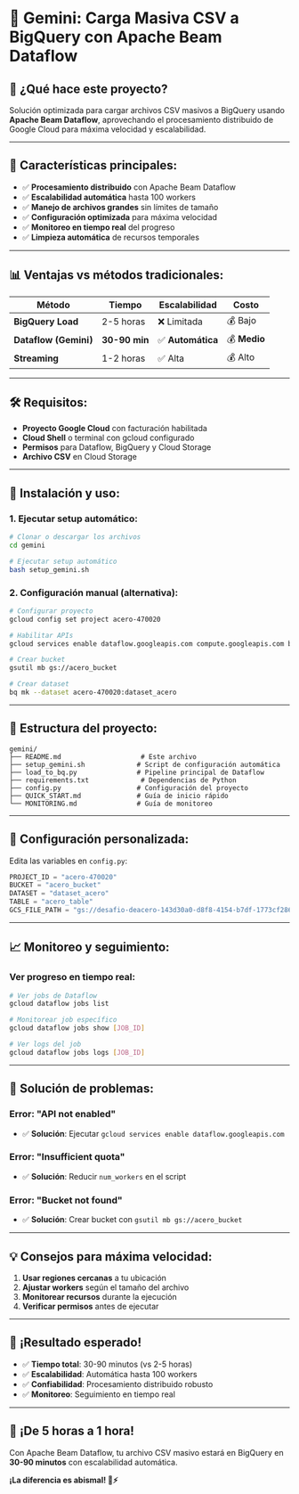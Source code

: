 # 🚀 Gemini: Carga Masiva CSV a BigQuery con Apache Beam Dataflow

## 🎯 **¿Qué hace este proyecto?**

Solución optimizada para cargar archivos CSV masivos a BigQuery usando **Apache Beam Dataflow**, aprovechando el procesamiento distribuido de Google Cloud para máxima velocidad y escalabilidad.

---

## 🚀 **Características principales:**

- ✅ **Procesamiento distribuido** con Apache Beam Dataflow
- ✅ **Escalabilidad automática** hasta 100 workers
- ✅ **Manejo de archivos grandes** sin límites de tamaño
- ✅ **Configuración optimizada** para máxima velocidad
- ✅ **Monitoreo en tiempo real** del progreso
- ✅ **Limpieza automática** de recursos temporales

---

## 📊 **Ventajas vs métodos tradicionales:**

| Método | Tiempo | Escalabilidad | Costo |
|--------|--------|----------------|-------|
| **BigQuery Load** | 2-5 horas | ❌ Limitada | 💰 Bajo |
| **Dataflow (Gemini)** | **30-90 min** | ✅ **Automática** | 💰 **Medio** |
| **Streaming** | 1-2 horas | ✅ Alta | 💰 Alto |

---

## 🛠️ **Requisitos:**

- **Proyecto Google Cloud** con facturación habilitada
- **Cloud Shell** o terminal con gcloud configurado
- **Permisos** para Dataflow, BigQuery y Cloud Storage
- **Archivo CSV** en Cloud Storage

---

## 🚀 **Instalación y uso:**

### **1. Ejecutar setup automático:**
```bash
# Clonar o descargar los archivos
cd gemini

# Ejecutar setup automático
bash setup_gemini.sh
```

### **2. Configuración manual (alternativa):**
```bash
# Configurar proyecto
gcloud config set project acero-470020

# Habilitar APIs
gcloud services enable dataflow.googleapis.com compute.googleapis.com bigquery.googleapis.com

# Crear bucket
gsutil mb gs://acero_bucket

# Crear dataset
bq mk --dataset acero-470020:dataset_acero
```

---

## 📁 **Estructura del proyecto:**

```
gemini/
├── README.md                    # Este archivo
├── setup_gemini.sh             # Script de configuración automática
├── load_to_bq.py               # Pipeline principal de Dataflow
├── requirements.txt             # Dependencias de Python
├── config.py                   # Configuración del proyecto
├── QUICK_START.md              # Guía de inicio rápido
└── MONITORING.md               # Guía de monitoreo
```

---

## 🔧 **Configuración personalizada:**

Edita las variables en `config.py`:

```python
PROJECT_ID = "acero-470020"
BUCKET = "acero_bucket"
DATASET = "dataset_acero"
TABLE = "acero_table"
GCS_FILE_PATH = "gs://desafio-deacero-143d30a0-d8f8-4154-b7df-1773cf286d32/cdo_challenge.csv.gz"
```

---

## 📈 **Monitoreo y seguimiento:**

### **Ver progreso en tiempo real:**
```bash
# Ver jobs de Dataflow
gcloud dataflow jobs list

# Monitorear job específico
gcloud dataflow jobs show [JOB_ID]

# Ver logs del job
gcloud dataflow jobs logs [JOB_ID]
```

---

## 🚨 **Solución de problemas:**

### **Error: "API not enabled"**
- ✅ **Solución**: Ejecutar `gcloud services enable dataflow.googleapis.com`

### **Error: "Insufficient quota"**
- ✅ **Solución**: Reducir `num_workers` en el script

### **Error: "Bucket not found"**
- ✅ **Solución**: Crear bucket con `gsutil mb gs://acero_bucket`

---

## 💡 **Consejos para máxima velocidad:**

1. **Usar regiones cercanas** a tu ubicación
2. **Ajustar workers** según el tamaño del archivo
3. **Monitorear recursos** durante la ejecución
4. **Verificar permisos** antes de ejecutar

---

## 🎉 **¡Resultado esperado!**

- ✅ **Tiempo total**: 30-90 minutos (vs 2-5 horas)
- ✅ **Escalabilidad**: Automática hasta 100 workers
- ✅ **Confiabilidad**: Procesamiento distribuido robusto
- ✅ **Monitoreo**: Seguimiento en tiempo real

---

## 🚀 **¡De 5 horas a 1 hora!**

Con Apache Beam Dataflow, tu archivo CSV masivo estará en BigQuery en **30-90 minutos** con escalabilidad automática.

**¡La diferencia es abismal! 🚀⚡**
